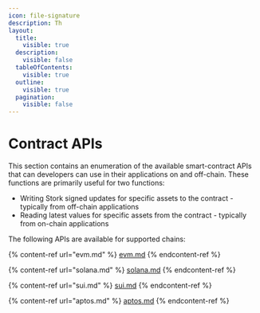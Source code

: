 ```yaml
---
icon: file-signature
description: Th
layout:
  title:
    visible: true
  description:
    visible: false
  tableOfContents:
    visible: true
  outline:
    visible: true
  pagination:
    visible: false
---
```


# Contract APIs

This section contains an enumeration of the available smart-contract APIs that can developers can use in their applications on and off-chain. These functions are primarily useful for two functions:

* Writing Stork signed updates for specific assets to the contract - typically from off-chain applications
* Reading latest values for specific assets from the contract - typically from on-chain applications

The following APIs are available for supported chains:&#x20;

{% content-ref url="evm.md" %}
[evm.md](evm.md)
{% endcontent-ref %}

{% content-ref url="solana.md" %}
[solana.md](solana.md)
{% endcontent-ref %}

{% content-ref url="sui.md" %}
[sui.md](sui.md)
{% endcontent-ref %}

{% content-ref url="aptos.md" %}
[aptos.md](aptos.md)
{% endcontent-ref %}
